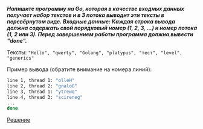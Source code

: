 ***Напишите программу на Go, которая в качестве входных данных получает набор текстов и в 3 потока выводит эти тексты в перевёрнутом виде.
Входные данные: Каждая строка вывода должна содержать свой порядковый номер (1, 2, 3, ...) и номер потока (1, 2 или 3).
Перед завершением работы программа должна вывести "done".***

Тексты: `"Hello", "qwerty", "Golang", "platypus", "тест", "level", "generics"`

Пример вывода (обратите внимание на номера линий):

```bash
line 1, thread 1: "olleH"
line 2, thread 2: "gnaloG"
line 3, thread 1: "ytrewq"
line 4, thread 3: "scireneg"
...
done
```

[Решение](./main.go)